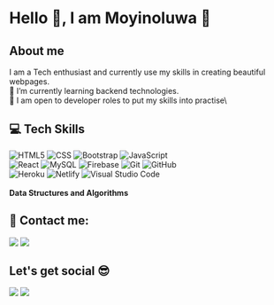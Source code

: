 # Hello 👋, I am Moyinoluwa :woman:

##  About me
I am a Tech enthusiast and currently use my skills in creating beautiful webpages.\
🌱 I’m currently learning backend technologies.\
:loudspeaker: I am open to developer roles to put my skills into practise\

## :computer: Tech Skills 
![HTML5](https://img.shields.io/badge/HTML5-E34F26?style=for-the-badge&logo=html5&logoColor=white)
![CSS](https://img.shields.io/badge/CSS3-1572B6?style=for-the-badge&logo=css3&logoColor=white)
![Bootstrap](https://img.shields.io/badge/Bootstrap-563D7C?style=for-the-badge&logo=bootstrap&logoColor=white)
![JavaScript](https://img.shields.io/badge/JavaScript-323330?style=for-the-badge&logo=javascript&logoColor=F7DF1E)\
![React](https://img.shields.io/badge/React-20232A?style=for-the-badge&logo=react&logoColor=61DAFB)
![MySQL](https://img.shields.io/badge/MySQL-00000F?style=for-the-badge&logo=mysql&logoColor=white)
![Firebase](https://img.shields.io/badge/firebase-ffca28?style=for-the-badge&logo=firebase&logoColor=white)
![Git](https://img.shields.io/badge/Git-F05032?style=for-the-badge&logo=git&logoColor=white)
![GitHub](https://img.shields.io/badge/-GitHub-333333?style=for-the-badge&logo=github)\
![Heroku](https://img.shields.io/badge/Heroku-430098?style=for-the-badge&logo=heroku&logoColor=white)
![Netlify](https://img.shields.io/badge/Netlify-00C7B7?style=for-the-badge&logo=netlify&logoColor=white)
![Visual Studio Code](https://img.shields.io/badge/Visual_Studio_Code-0078D4?style=for-the-badge&logo=visual%20studio%20code&logoColor=white) </br></br>
**Data Structures and Algorithms**

## :iphone: Contact me: 
<a href='https://wa.link/k5nk4w'><img src='https://img.shields.io/badge/WhatsApp-25D366?style=for-the-badge&logo=whatsapp&logoColor=white' /></a>
<a href='mailto:dayoh14@gmail.com'><img src='https://img.shields.io/badge/Gmail-D14836?style=for-the-badge&logo=gmail&logoColor=white' /></a>


## Let's get social 😎
<a href='https://www.linkedin.com/in/moyinoluwa-adenuga'><img src='https://img.shields.io/badge/LinkedIn-0077B5?style=for-the-badge&logo=linkedin&logoColor=white' /></a> 
<a href='https://twitter.com/moyinoluwa_'><img src='https://img.shields.io/badge/Twitter-1DA1F2?style=for-the-badge&logo=twitter&logoColor=white' /></a>


